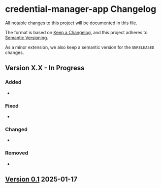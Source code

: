 # credential-manager-app Changelog

All notable changes to this project will be documented in this file.

The format is based on [Keep a Changelog](https://keepachangelog.com/en/1.0.0/),
and this project adheres to [Semantic Versioning](https://semver.org/spec/v2.0.0.html).

As a minor extension, we also keep a semantic version for the `UNRELEASED`
changes.

## Version X.X - In Progress 

### Added

-

### Fixed

-

### Changed

- 

### Removed

-

## [Version 0.1](https://github.com/IntersectMBO/credential-manager-app/releases/tag/v0.1) 2025-01-17



